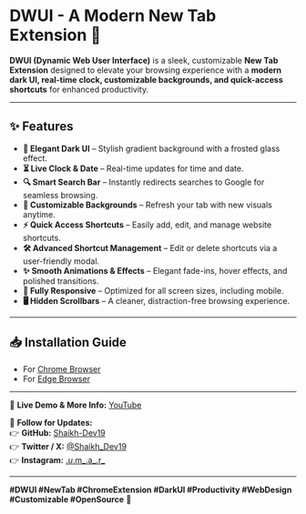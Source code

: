 # DWUI - A Modern New Tab Extension 🚀

**DWUI (Dynamic Web User Interface)** is a sleek, customizable **New Tab Extension** designed to elevate your browsing experience with a **modern dark UI, real-time clock, customizable backgrounds, and quick-access shortcuts** for enhanced productivity.

---  

## ✨ Features  

- **🌙 Elegant Dark UI** – Stylish gradient background with a frosted glass effect.  
- **⏳ Live Clock & Date** – Real-time updates for time and date.  
- **🔍 Smart Search Bar** – Instantly redirects searches to Google for seamless browsing.  
- **🎨 Customizable Backgrounds** – Refresh your tab with new visuals anytime.  
- **⚡ Quick Access Shortcuts** – Easily add, edit, and manage website shortcuts.  
- **🛠️ Advanced Shortcut Management** – Edit or delete shortcuts via a user-friendly modal.  
- **✨ Smooth Animations & Effects** – Elegant fade-ins, hover effects, and polished transitions.  
- **📱 Fully Responsive** – Optimized for all screen sizes, including mobile.  
- **🖥️ Hidden Scrollbars** – A cleaner, distraction-free browsing experience.  

---  

## 📥 Installation Guide  

   - For [Chrome Browser](https://chromewebstore.google.com/detail/dwui-new-tab/nplglanjndleoadfkkaapdcbhkipbllf)
   - For [Edge Browser](https://microsoftedge.microsoft.com/addons/detail/dwui-new-tab/jcacblflhnmnemdpgkcokomcijnfojop)
---  

🔗 **Live Demo & More Info:** [YouTube](https://www.youtube.com/@shaikh-dev-19)  

📌 **Follow for Updates:**  
👉 **GitHub:** [Shaikh-Dev19](https://github.com/Shaikh-Dev19)  
👉 **Twitter / X:** [@Shaikh_Dev19](https://x.com/Shaikh_Dev19)  
👉 **Instagram:** [_.u_.m_.a_.r_](https://www.instagram.com/_.u_.m_.a_.r_/)  

---  

**#DWUI #NewTab #ChromeExtension #DarkUI #Productivity #WebDesign #Customizable #OpenSource** 🚀
